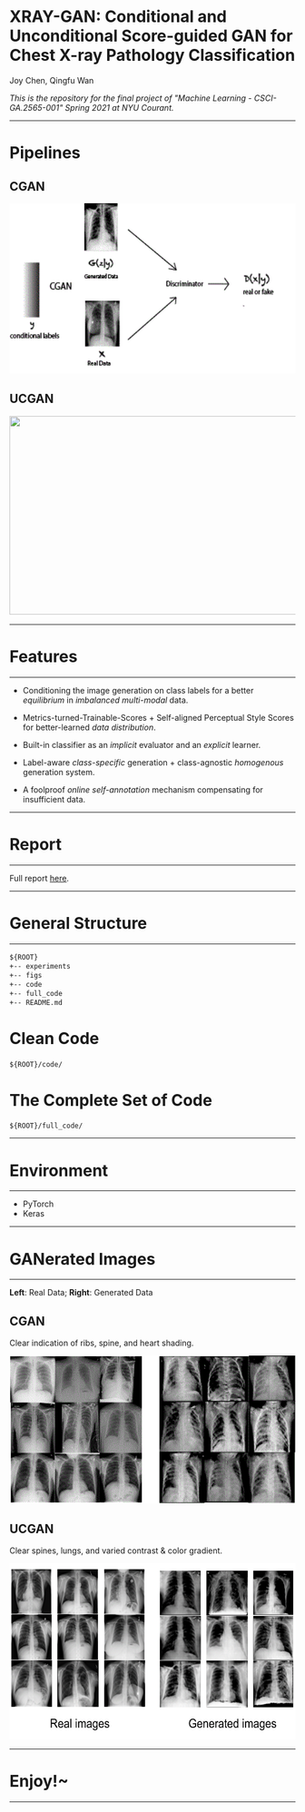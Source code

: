 
# XRAY-GAN: Conditional and Unconditional Score-guided GAN for Chest X-ray Pathology Classification

Joy Chen, Qingfu Wan



*This is the repository for the final project of "Machine Learning - CSCI-GA.2565-001" Spring 2021 at NYU Courant.* 


----


# Pipelines

   ## CGAN


<p align="center">  
<img src="figs/cgan.gif" width="600" height="300" >  
</p> 

  ## UCGAN
  
  
<p align="center">  
<img src="figs/xraygan.gif" width="600" height="350">  
</p> 


----
# Features
----

- Conditioning the image generation on class labels for a better *equilibrium* in *imbalanced multi-modal* data.

- Metrics-turned-Trainable-Scores + Self-aligned Perceptual Style Scores for better-learned *data distribution*.

- Built-in classifier as an *implicit* evaluator and an *explicit* learner.

- Label-aware *class-specific* generation + class-agnostic *homogenous* generation system.

- A foolproof *online self-annotation* mechanism compensating for insufficient data.

----
# Report
----

Full report [here](https://github.com/strawberryfg/xraygan/blob/main/ML_FinalReport.pdf).

----
# General Structure
----

   ```
   ${ROOT}
   +-- experiments
   +-- figs   
   +-- code
   +-- full_code
   +-- README.md
   ```




# Clean Code

   
   `${ROOT}/code/`
   
   
# The Complete Set of Code

   
   `${ROOT}/full_code/`



----
# Environment
----

- PyTorch
- Keras


----
# GANerated Images
----
   
**Left**: Real Data; **Right**: Generated Data


## CGAN

Clear indication of ribs, spine, and heart shading.

<p align="center">  
<img src="figs/cgan-image-comparison.gif" width="550" height="260">  
</p> 

## UCGAN

Clear spines, lungs, and varied contrast \& color gradient.


<p align="center">  
<img src="figs/ucganimgs.gif" width="550" height="310">  
</p> 




----
# Enjoy!~
----
   
